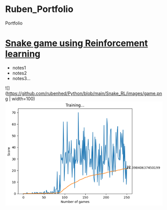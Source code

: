 # Ruben_Portfolio
Portfolio

# [Snake game using Reinforcement learning](https://github.com/rubenhed/Python/tree/main/Snake_RL)
* notes1
* notes2
* notes3...

![](https://github.com/rubenhed/Python/blob/main/Snake_RL/images/game.png | width=100)
![](https://github.com/rubenhed/Python/blob/main/Snake_RL/images/stats.png)
